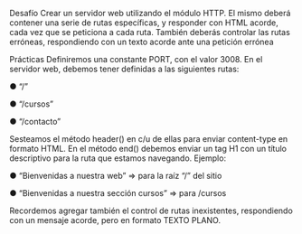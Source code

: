Desafío
Crear un servidor web utilizando el
módulo HTTP.
El mismo deberá contener una serie de
rutas específicas, y responder con
HTML acorde, cada vez que se
peticiona a cada ruta.
También deberás controlar las rutas
erróneas, respondiendo con un texto
acorde ante una petición errónea

Prácticas
Definiremos una constante PORT, con el valor 3008. En el servidor web, debemos
tener definidas a las siguientes rutas:

● “/”

● “/cursos”

● “/contacto”

Sesteamos el método header() en c/u de ellas para enviar content-type en formato
HTML. En el método end() debemos enviar un tag H1 con un título descriptivo para la ruta que estamos navegando. Ejemplo:

● “Bienvenidas a nuestra web” => para la raíz “/” del sitio

● “Bienvenidas a nuestra sección cursos” => para /cursos

Recordemos agregar también el control de rutas inexistentes, respondiendo con un mensaje acorde, pero en formato TEXTO PLANO.